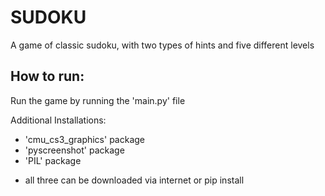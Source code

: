 # SUDOKU

A game of classic sudoku, with two types of hints and five different levels

## How to run:

Run the game by running the 'main.py' file

Additional Installations:
- 'cmu_cs3_graphics' package
- 'pyscreenshot' package
- 'PIL' package
* all three can be downloaded via internet or pip install
